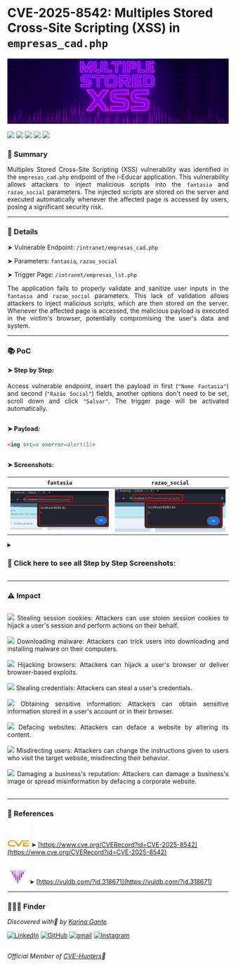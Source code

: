 # CVE-2025-8542: Multiples Stored Cross-Site Scripting (XSS) in `empresas_cad.php` 

![](/CVEs/images/arts/multiplesStoredXssBanner.png)


[![](https://img.shields.io/badge/🌸-CVE--2025--8542-dd53bc)](https://www.cve.org/CVERecord?id=CVE-2025-8542) ![](https://img.shields.io/badge/iEducar-Multiples_Stored_XSS-291b3e) [![](https://img.shields.io/badge/💜-Found_by:_Karina_Gante-AA07FF)](https://karinagante.github.io/) ![](https://img.shields.io/badge/%F0%9F%92%A1-Moderate_Severity-ffd700) [![](https://img.shields.io/badge/🧬-Member_of:_CVE--Hunters-6407ab)](https://www.cvehunters.com/)


### 📝 Summary

<p align="justify">Multiples Stored Cross-Site Scripting (XSS) vulnerability was identified in the <code>empresas_cad.php</code> endpoint of the i-Educar application. This vulnerability allows attackers to inject malicious scripts into the <code>fantasia</code> and <code>razao_social</code> parameters. The injected scripts are stored on the server and executed automatically whenever the affected page is accessed by users, posing a significant security risk.</p>

---

### 🔎 Details

➤ Vulnerable Endpoint: `/intranet/empresas_cad.php`

➤ Parameters: `fantasia`, `razao_social`

➤ Trigger Page: `/intranet/empresas_lst.php`

<p align="justify">The application fails to properly validate and sanitize user inputs in the <code>fantasia</code> and <code>razao_social</code> parameters. This lack of validation allows attackers to inject malicious scripts, which are then stored on the server. Whenever the affected page is accessed, the malicious payload is executed in the victim's browser, potentially compromising the user's data and system.</p>

---

### 📚 PoC

#### ➤ Step by Step:

<p align="justify">Access vulnerable endpoint, insert the payload in first (<code>"Nome Fantasia"</code>) and second (<code>"Razão Social"</code>) fields, another options don't need to be set, scroll down and click <code>"Salvar"</code>. The trigger page will be activated automatically.</p>

##

#### ➤ Payload:

````html
<img src=x onerror=alert(1)>
````
##

#### ➤ Screenshots:

|   `fantasia`         |    `razao_social`        |
|:------------:|:------------:|
| ![](/CVEs/images/storedXss13.png)    | ![](/CVEs/images/storedXss14.png)  |

<details>
<summary><h3>📂 Click here to see all Step by Step Screenshots:</h3></summary>
<br>

![](/CVEs/images/storedXss10.png)

<br>

![](/CVEs/images/storedXss11.png)

<br>

![](/CVEs/images/storedXss12.png)

<br>

![](/CVEs/images/storedXss13.png)

<br>

![](/CVEs/images/storedXss14.png)
</details>

----

### ⚠️ Impact

##

<p align="justify">
<img src="https://img.shields.io/badge/%E2%80%A2-dd53bc"> Stealing session cookies: Attackers can use stolen session cookies to hijack a user's session and perform actions on their behalf.<br><br>
<img src="https://img.shields.io/badge/%E2%80%A2-dd53bc"> Downloading malware: Attackers can trick users into downloading and installing malware on their computers.<br><br>
<img src="https://img.shields.io/badge/%E2%80%A2-dd53bc"> Hijacking browsers: Attackers can hijack a user's browser or deliver browser-based exploits.<br><br>
<img src="https://img.shields.io/badge/%E2%80%A2-dd53bc"> Stealing credentials: Attackers can steal a user's credentials.<br><br>
<img src="https://img.shields.io/badge/%E2%80%A2-dd53bc"> Obtaining sensitive information: Attackers can obtain sensitive information stored in a user's account or in their browser.<br><br>
<img src="https://img.shields.io/badge/%E2%80%A2-dd53bc"> Defacing websites: Attackers can deface a website by altering its content.<br><br>
<img src="https://img.shields.io/badge/%E2%80%A2-dd53bc"> Misdirecting users: Attackers can change the instructions given to users who visit the target website, misdirecting their behavior.<br><br>
<img src="https://img.shields.io/badge/%E2%80%A2-dd53bc"> Damaging a business's reputation: Attackers can damage a business's image or spread misinformation by defacing a corporate website.<br><br>
</p>

---

### 🔗 References

![](/CVEs/images/logos/cve.png) ➤ [https://www.cve.org/CVERecord?id=CVE-2025-8542](https://www.cve.org/CVERecord?id=CVE-2025-8542)

![](/CVEs/images/logos/vulDB.png)➤ [https://vuldb.com/?id.318671](https://vuldb.com/?id.318671)

---

### 🕵🏻‍♀️ Finder

*Discovered with💜 by [Karina Gante](https://karinagante.github.io/).* 

[![LinkedIn](https://skillicons.dev/icons?i=linkedin&theme=dark)](https://www.linkedin.com/in/karina-gante/)
[![GitHub](https://skillicons.dev/icons?i=github&theme=dark)](https://www.github.com/KarinaGante/)
[![gmail](https://skillicons.dev/icons?i=gmail&theme=dark)](mailto:karina.g@aluno.ifsp.edu.br)
[![Instagram](https://skillicons.dev/icons?i=instagram&theme=dark)](https://www.instagram.com/karinovisk02/)

##

*Official Member of [CVE-Hunters](https://www.cvehunters.com/)🏹*